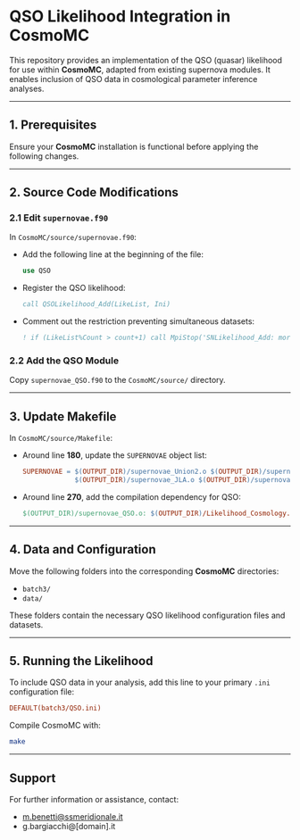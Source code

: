# QSO Likelihood Integration in CosmoMC

This repository provides an implementation of the QSO (quasar) likelihood for use within **CosmoMC**, adapted from existing supernova modules. It enables inclusion of QSO data in cosmological parameter inference analyses.

---

## 1. Prerequisites

Ensure your **CosmoMC** installation is functional before applying the following changes.

---

## 2. Source Code Modifications

### 2.1 Edit `supernovae.f90`

In `CosmoMC/source/supernovae.f90`:

- Add the following line at the beginning of the file:
  ```fortran
  use QSO
  ```

- Register the QSO likelihood:
  ```fortran
  call QSOLikelihood_Add(LikeList, Ini)
  ```

- Comment out the restriction preventing simultaneous datasets:
  ```fortran
  ! if (LikeList%Count > count+1) call MpiStop('SNLikelihood_Add: more than one - datasets not independent')
  ```

### 2.2 Add the QSO Module

Copy `supernovae_QSO.f90` to the `CosmoMC/source/` directory.

---

## 3. Update Makefile

In `CosmoMC/source/Makefile`:

- Around line **180**, update the `SUPERNOVAE` object list:
  ```makefile
  SUPERNOVAE = $(OUTPUT_DIR)/supernovae_Union2.o $(OUTPUT_DIR)/supernovae_SNLS.o \
               $(OUTPUT_DIR)/supernovae_JLA.o $(OUTPUT_DIR)/supernovae_QSO.o
  ```

- Around line **270**, add the compilation dependency for QSO:
  ```makefile
  $(OUTPUT_DIR)/supernovae_QSO.o: $(OUTPUT_DIR)/Likelihood_Cosmology.o
  ```

---

## 4. Data and Configuration

Move the following folders into the corresponding **CosmoMC** directories:

- `batch3/`  
- `data/`

These folders contain the necessary QSO likelihood configuration files and datasets.

---

## 5. Running the Likelihood

To include QSO data in your analysis, add this line to your primary `.ini` configuration file:

```ini
DEFAULT(batch3/QSO.ini)
```

Compile CosmoMC with:
```bash
make
```

---

## Support

For further information or assistance, contact:

- [m.benetti@ssmeridionale.it](mailto:m.benetti@ssmeridionale.it)
- g.bargiacchi@[domain].it

